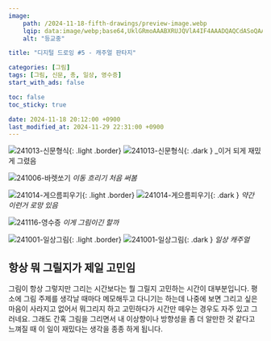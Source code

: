 ```yaml
---
image:
    path: /2024-11-18-fifth-drawings/preview-image.webp
    lqip: data:image/webp;base64,UklGRmoAAABXRUJQVlA4IF4AAADQAQCdASoQAAgAAUAmJYwAAv+/8OsuAAD+/xM/7Sq+LkyGnTkU29x/vy/D6FYmTGl52h8nvE6sE3eZj2hbsAjc4Uho6KsHwQkTsCfwAEEthUGm2LT3wM5L2t70AAAA
    alt: "등교중"

title: "디지털 드로잉 #5 - 캐주얼 판타지"

categories: [그림]
tags: [그림, 신문, 총, 일상, 영수증]
start_with_ads: false

toc: false
toc_sticky: true

date: 2024-11-18 20:12:00 +0900
last_modified_at: 2024-11-29 22:31:00 +0900
---
```


![241013-신문형식](/drawing/241013-신문형식.webp){: .light .border}
![241013-신문형식](/drawing/241013-신문형식.webp){: .dark }
_이거 되게 재밌게 그렸음

![241006-바렛쏘기](/drawing/241006-바렛쏘기.webp)
_이동 흐리기 처음 써봄_

![241014-게으름피우기](/drawing/241014-게으름피우기.webp){: .light .border}
![241014-게으름피우기](/drawing/241014-게으름피우기.webp){: .dark }
_약간 이런거 로망 있음_

![241116-영수증](/drawing/241116-영수증.webp)
_이게 그림이긴 할까_

![241001-일상그림](/drawing/241001-일상그림.webp){: .light .border}
![241001-일상그림](/drawing/241001-일상그림.webp){: .dark }
_일상 캐주얼_

## **항상 뭐 그릴지가 제일 고민임**

그림이 항상 그렇지만 그리는 시간보다는 뭘 그릴지 고민하는 시간이 대부분입니다. 평소에 그림 주제를 생각날 때마다 메모해두고 다니기는 하는데 나중에 보면 그리고 싶은 마음이 사라지고 없어서 뭐그리지 하고 고민하다가 시간만 떼우는 경우도 자주 있고 그러네요. 그래도 간혹 그림을 그리면서 내 이상향이나 방향성을 좀 더 알만한 것 같다고 느껴질 때 이 일이 재밌다는 생각을 종종 하게 됩니다.